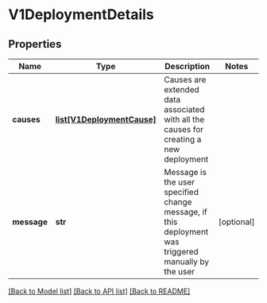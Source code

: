 # V1DeploymentDetails

## Properties
Name | Type | Description | Notes
------------ | ------------- | ------------- | -------------
**causes** | [**list[V1DeploymentCause]**](V1DeploymentCause.md) | Causes are extended data associated with all the causes for creating a new deployment | 
**message** | **str** | Message is the user specified change message, if this deployment was triggered manually by the user | [optional] 

[[Back to Model list]](../README.md#documentation-for-models) [[Back to API list]](../README.md#documentation-for-api-endpoints) [[Back to README]](../README.md)


